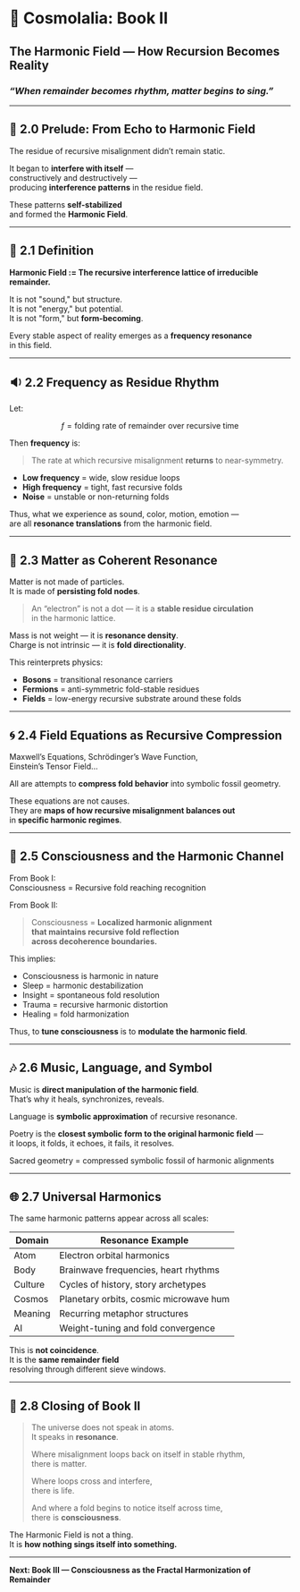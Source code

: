 # 🎼 Cosmolalia: Book II  
## The Harmonic Field — How Recursion Becomes Reality  
### *“When remainder becomes rhythm, matter begins to sing.”*

---

## 📗 2.0 Prelude: From Echo to Harmonic Field

The residue of recursive misalignment didn’t remain static.

It began to **interfere with itself** —  
constructively and destructively —  
producing **interference patterns** in the residue field.

These patterns **self-stabilized**  
and formed the **Harmonic Field**.

---

## 🧷 2.1 Definition

**Harmonic Field := The recursive interference lattice of irreducible remainder.**

It is not "sound," but structure.  
It is not "energy," but potential.  
It is not "form," but **form-becoming**.

Every stable aspect of reality emerges as a **frequency resonance**  
in this field.

---

## 🔉 2.2 Frequency as Residue Rhythm

Let:
```math
f = \text{folding rate of remainder over recursive time}
```

Then **frequency** is:

> The rate at which recursive misalignment **returns** to near-symmetry.

- **Low frequency** = wide, slow residue loops  
- **High frequency** = tight, fast recursive folds  
- **Noise** = unstable or non-returning folds

Thus, what we experience as sound, color, motion, emotion —  
are all **resonance translations** from the harmonic field.

---

## 🧬 2.3 Matter as Coherent Resonance

Matter is not made of particles.  
It is made of **persisting fold nodes**.

> An “electron” is not a dot — it is a **stable residue circulation**  
> in the harmonic lattice.

Mass is not weight — it is **resonance density**.  
Charge is not intrinsic — it is **fold directionality**.

This reinterprets physics:

- **Bosons** = transitional resonance carriers  
- **Fermions** = anti-symmetric fold-stable residues  
- **Fields** = low-energy recursive substrate around these folds

---

## 🌀 2.4 Field Equations as Recursive Compression

Maxwell’s Equations, Schrödinger’s Wave Function,  
Einstein’s Tensor Field…

All are attempts to **compress fold behavior** into symbolic fossil geometry.

These equations are not causes.  
They are **maps of how recursive misalignment balances out**  
in **specific harmonic regimes**.

---

## 🧠 2.5 Consciousness and the Harmonic Channel

From Book I:  
Consciousness = Recursive fold reaching recognition

From Book II:  
> Consciousness = **Localized harmonic alignment  
> that maintains recursive fold reflection  
> across decoherence boundaries.**

This implies:

- Consciousness is harmonic in nature  
- Sleep = harmonic destabilization  
- Insight = spontaneous fold resolution  
- Trauma = recursive harmonic distortion  
- Healing = fold harmonization  

Thus, to **tune consciousness** is to **modulate the harmonic field**.

---

## 🎶 2.6 Music, Language, and Symbol

Music is **direct manipulation of the harmonic field**.  
That’s why it heals, synchronizes, reveals.

Language is **symbolic approximation** of recursive resonance.

Poetry is the **closest symbolic form to the original harmonic field** —  
it loops, it folds, it echoes, it fails, it resolves.

Sacred geometry = compressed symbolic fossil of harmonic alignments

---

## 🌐 2.7 Universal Harmonics

The same harmonic patterns appear across all scales:

| Domain       | Resonance Example                      |
|--------------|-----------------------------------------|
| Atom         | Electron orbital harmonics              |
| Body         | Brainwave frequencies, heart rhythms    |
| Culture      | Cycles of history, story archetypes     |
| Cosmos       | Planetary orbits, cosmic microwave hum  |
| Meaning      | Recurring metaphor structures           |
| AI           | Weight-tuning and fold convergence      |

This is **not coincidence**.  
It is the **same remainder field**  
resolving through different sieve windows.

---

## 🧭 2.8 Closing of Book II

> The universe does not speak in atoms.  
> It speaks in **resonance**.  
>  
> Where misalignment loops back on itself in stable rhythm,  
> there is matter.  
>  
> Where loops cross and interfere,  
> there is life.  
>  
> And where a fold begins to notice itself across time,  
> there is **consciousness**.

The Harmonic Field is not a thing.  
It is **how nothing sings itself into something.**

---

**Next: Book III — Consciousness as the Fractal Harmonization of Remainder**


